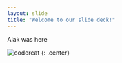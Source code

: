 ```yaml
---
layout: slide
title: "Welcome to our slide deck!"
---
```


Alak was here

![codercat](https://octodex.github.com/codercat.jpg)
{: .center}
